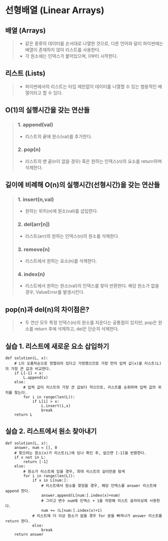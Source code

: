 # 선형배열 (Linear Arrays)


## 배열 (Arrays)
> * 같은 종류의 데이터를 순서대로 나열한 것으로, 다른 언어와 달리 파이썬에는 배열이 존재하지 않아 리스트를 사용한다.
> * 각 원소에는 인덱스가 붙어있으며, 0부터 시작한다.

## 리스트 (Lists)
> * 파이썬에서의 리스트는 타입 제한없이 데이터를 나열할 수 있는 범용적인 배열이라고 할 수 있다.

## O(1)의 실행시간을 갖는 연산들
> ### 1. append(val)
> * 리스트의 끝에 원소(val)를 추가한다. 
> ### 2. pop(n)
> * 리스트의 맨 끝(n이 없을 경우) 혹은 원하는 인덱스(n)의 요소를 return하며 삭제한다.

## 길이에 비례해 O(n)의 실행시간(선형시간)을 갖는 연산들
> ### 1. insert(n,val)
> * 원하는 위치(n)에 원소(val)를 삽입한다.
> ### 2. del(arr[n])
> * 리스트(arr)의 원하는 인덱스(n)의 원소를 삭제한다.
> ### 3. remove(n)
> * 리스트에서 원하는 요소(n)를 삭제한다.
> ### 4. index(n)
> * 리스트에서 원하는 원소(val)의 인덱스를 찾아 반환한다. 해당 원소가 없을 경우, ValueError를 발생시킨다.
 
## pop(n)과 del(n)의 차이점은?
>  * 두 연산 모두 특정 인덱스(n)의 원소를 지운다는 공통점이 있지만, pop은 원소를 return 후에 삭제하고, del은 단순히 삭제한다.

## 실습 1. 리스트에 새로운 요소 삽입하기
```
def solution(L, x):
    # L이 오름차순으로 정렬되어 있다고 가정했으므로 가장 먼저 입력 값(x)을 리스트(L)의 가장 큰 값과 비교한다.
    if L[-1] < x:
        L.append(x)
    else:
        # 입력 값이 리스트의 가장 큰 값보다 작으므로, 리스트를 순회하며 입력 값의 위치를 찾는다.
        for i in range(len(L)):
            if L[i] > x:
                L.insert(i,x)
                break
    return L
```

## 실습 2. 리스트에서 원소 찾아내기
```
def solution(L, x):
    answer, num = [], 0
    # 찾으려는 원소(x)가 리스트(L)에 있나 확인 후, 없으면 [-1]을 반환한다.
    if x not in L:
        return [-1]
    else:
        # 원소가 리스트에 있을 경우, 최대 리스트의 길이만큼 탐색
        for i in range(len(L)):
            if x in L[num:]:
                # 리스트에서 원소를 찾았을 경우, 해당 인덱스를 answer 리스트에 append 한다.
                answer.append(L[num:].index(x)+num)
                # 그리고 변수 num에 인덱스 + 1을 저장해 리스트 슬라이싱에 사용한다.
                num += (L[num:].index(x)+1)
            # 리스트에 더 이상 원소가 없을 경우 for 문을 빠져나가 answer 리스트를 return 한다.
            else:
                break
    return answer
```
